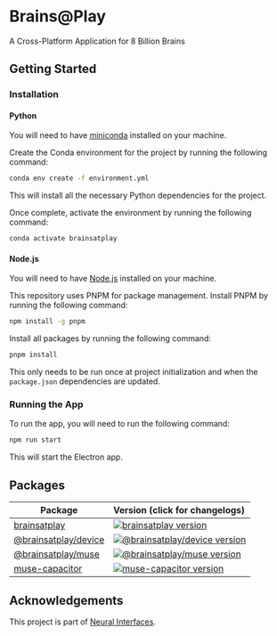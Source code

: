# Brains@Play
A Cross-Platform Application for 8 Billion Brains

## Getting Started
### Installation
#### Python
You will need to have [miniconda](https://docs.conda.io/en/latest/miniconda.html) installed on your machine.

Create the Conda environment for the project by running the following command:

```bash
conda env create -f environment.yml 
```
This will install all the necessary Python dependencies for the project.

Once complete, activate the environment by running the following command:
```bash
conda activate brainsatplay
```

#### Node.js
You will need to have [Node.js](https://nodejs.org/en/) installed on your machine.

This repository uses PNPM for package management. Install PNPM by running the following command:
```bash
npm install -g pnpm
```

Install all packages by running the following command:
```bash
pnpm install
```

This only needs to be run once at project initialization and when the `package.json` dependencies are updated.

### Running the App
To run the app, you will need to run the following command:
```bash
npm run start
```

This will start the Electron app.

## Packages

| Package                                         | Version (click for changelogs)                                                                                                    |
| ----------------------------------------------- | :-------------------------------------------------------------------------------------------------------------------------------- |
| [brainsatplay](packages/brainsatplay)                           | [![brainsatplay version](https://img.shields.io/npm/v/brainsatplay.svg?label=%20)](./packages/brainsatplay/CHANGELOG.md)                                    |
| [@brainsatplay/device](packages/@brainsatplay/device) | [![@brainsatplay/device version](https://img.shields.io/npm/v/@brainsatplay/device.svg?label=%20)](packages/@brainsatplay/device/CHANGELOG.md) |
| [@brainsatplay/muse](packages/@brainsatplay/muse)             | [![@brainsatplay/muse version](https://img.shields.io/npm/v/@brainsatplay/muse.svg?label=%20)](packages/@brainsatplay/muse/CHANGELOG.md)               |
| [muse-capacitor](packages/muse-capacitor)             | [![muse-capacitor version](https://img.shields.io/npm/v/muse-capacitor.svg?label=%20)](packages/muse-capacitor/CHANGELOG.md)               |


## Acknowledgements
This project is part of [Neural Interfaces](https://github.com/neuralinterfaces).
